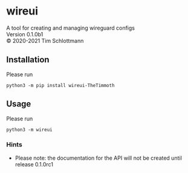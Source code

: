 # wireui

A tool for creating and managing wireguard configs  
Version 0.1.0b1  
&copy; 2020-2021 Tim Schlottmann  

## Installation

Please run
```
python3 -m pip install wireui-TheTimmoth
```

## Usage

Please run
```
python3 -m wireui
```

### Hints

* Please note: the documentation for the API will not be created until release 0.1.0rc1

